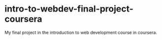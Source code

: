 # intro-to-webdev-final-project-coursera
My final project in the introduction to web development course in coursera.

